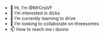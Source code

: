 - 👋 Hi, I’m @MrCrisVF
- 👀 I’m interested in dicks
- 🌱 I’m currently learning to drive
- 💞️ I’m looking to collaborate on threesomes
- 📫 How to reach me i dunno

<!---
MrCrisVF/MrCrisVF is a ✨ special ✨ repository because its `README.md` (this file) appears on your GitHub profile.
You can click the Preview link to take a look at your changes.
--->
